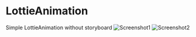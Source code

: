 # LottieAnimation
Simple LottieAnimation without storyboard
![Screenshot1](https://github.com/iOS-Xcode/LottieAnimation/tree/main/LottieAnimation/screenshot1.png?raw=true "screenshot1")
![Screenshot2](https://github.com/iOS-Xcode/LottieAnimation/tree/main/LottieAnimation/screenshot2.png?raw=true "screenshot2")
